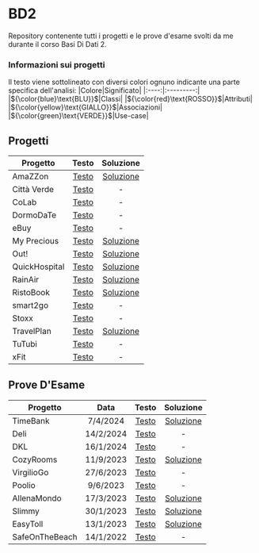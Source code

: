 # BD2
Repository contenente tutti i progetti e le prove d'esame svolti da me durante il corso Basi Di Dati 2.
### Informazioni sui progetti
Il testo viene sottolineato con diversi colori ognuno indicante una parte specifica dell'analisi:
|Colore|Significato|
|:----:|:---------:|
|${\color{blue}\text{BLU}}$|Classi|
|${\color{red}\text{ROSSO}}$|Attributi|
|${\color{yellow}\text{GIALLO}}$|Associazioni|
|${\color{green}\text{VERDE}}$|Use-case|

## Progetti

|Progetto|Testo|Soluzione|
|--------|:-----------------:|:-----------:|
|AmaZZon|[Testo](../../raw/main/Progetti/AmaZZon/AmaZZon%20-%20Testo.pdf)|[Soluzione](../../raw/main/Progetti/AmaZZon/AmaZZon.pdf)|
|Città Verde|[Testo](../../raw/main/Progetti/Città%20Verde/Città%20Verde%20-%20Testo.pdf)|-|
|CoLab|[Testo](../../raw/main/Progetti/CoLab/CoLab%20-%20Testo.pdf)|-|
|DormoDaTe|[Testo](../../raw/main/Progetti/DormoDaTe/DormoDaTe%20-%20Testo.pdf)|-|
|eBuy|[Testo](../../raw/main/Progetti/eBuy/eBuy%20-%20Testo.pdf)|-|
|My Precious|[Testo](../../raw/main/Progetti/My%20Precious/My%20Precious%20-%20Testo.pdf)|[Soluzione](../../raw/main/Progetti/My%20Precious/My%20Precious.pdf)|
|Out!|[Testo](../../raw/main/Progetti/Out!/Out!%20-%20Testo.pdf)|[Soluzione](../../raw/main/Progetti/Out!/Out!.pdf)|
|QuickHospital|[Testo](../../raw/main/Progetti/QuickHospital/QuickHospital%20-%20Testo.pdf)|[Soluzione](../../raw/main/Progetti/QuickHospital/QuickHospital.pdf)|
|RainAir|[Testo](../../raw/main/Progetti/RainAir/RainAir%20-%20Testo.pdf)|[Soluzione](../../raw/main/Progetti/RainAir/RainAir.pdf)|
|RistoBook|[Testo](../../raw/main/Progetti/RistoBook/RistoBook%20-%20Testo.pdf)|[Soluzione](../../raw/main/Progetti/RistoBook/RistoBook.pdf)|
|smart2go|[Testo](../../raw/main/Progetti/smart2go/smart2go%20-%20Testo.pdf)|-|
|Stoxx|[Testo](../../raw/main/Progetti/Stoxx/Stoxx%20-%20Testo.pdf)|-|
|TravelPlan|[Testo](../../raw/main/Progetti/TravelPlan/TravelPlan%20-%20Testo.pdf)|[Soluzione](../../raw/main/Progetti/TravelPlan/TravelPlan.pdf)|
|TuTubi|[Testo](../../raw/main/Progetti/TuTubi/TuTubi%20-%20Testo.pdf)|-|
|xFit|[Testo](../../raw/main/Progetti/xFit/xFit%20-%20Testo.pdf)|-|


## Prove D'Esame

|Progetto|Data|Testo|Soluzione|
|--------|:--:|:---:|:-------:|
|TimeBank|7/4/2024|[Testo](../../raw/main/Prove%20D'Esame/2024-4-7-TimeBank/TimeBank%20-%20Testo.pdf)|[Soluzione](../../raw/main/Prove%20D'Esame/2024-4-7-TimeBank/TimeBank.pdf)|
|Deli|14/2/2024|[Testo](../../raw/main/Prove%20D'Esame/2024-2-14-Deli/Deli%20-%20Testo.pdf)|-|
|DKL|16/1/2024|[Testo](../../raw/main/Prove%20D'Esame/2024-1-16-DKL/DKL%20-%20Testo.pdf)|-|
|CozyRooms|11/9/2023|[Testo](../../raw/main/Prove%20D'Esame/2023-9-11-CozyRooms/CozyRooms%20-%20Testo.pdf)|[Soluzione](../../raw/main/Prove%20D'Esame/2023-9-11-CozyRooms/CozyRooms.pdf)|
|VirgilioGo|27/6/2023|[Testo](../../raw/main/Prove%20D'Esame/2023-6-27-VirgilioGo/VirgilioGo%20-%20Testo.pdf)|-|
|Poolio|9/6/2023|[Testo](../../raw/main/Prove%20D'Esame/2023-6-9-Poolio/Poolio%20-%20Testo.pdf)|-|
|AllenaMondo|17/3/2023|[Testo](../../raw/main/Prove%20D'Esame/2023-3-17-AllenaMondo/AllenaMondo%20-%20Testo.pdf)|[Soluzione](../../raw/main/Prove%20D'Esame/2023-3-17-AllenaMondo/AllenaMondo.pdf)|
|Slimmy|30/1/2023|[Testo](../../raw/main/Prove%20D'Esame/2023-1-30-Slimmy/Slimmy%20-%20Testo.pdf)|[Soluzione](../../raw/main/Prove%20D'Esame/2023-1-30-Slimmy/Slimmy.pdf)|
|EasyToll|13/1/2023|[Testo](../../raw/main/Prove%20D'Esame/2023-1-13-EasyToll/EasyToll%20-%20Testo.pdf)|[Soluzione](../../raw/main/Prove%20D'Esame/2023-1-13-EasyToll/EasyToll.pdf)|
|SafeOnTheBeach|14/1/2022|[Testo](../../raw/main/Prove%20D'Esame/2022-1-14-SafeOnTheBeach/SafeOnTheBeach%20-%20Testo.pdf)|-|



